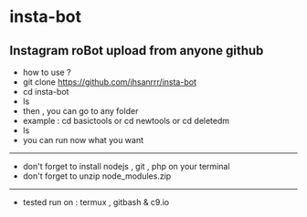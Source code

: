 # insta-bot
Instagram roBot
upload from anyone github
---------------------------------------------------------------
* how to use ?
* git clone https://github.com/ihsanrrr/insta-bot
* cd insta-bot
* ls
* then , you can go to any folder
* example : cd basictools or cd newtools or cd deletedm
* ls
* you can run now what you want
-----------------------------------------------------------------
* don't forget to install nodejs , git , php on your terminal
* don't forget to unzip node_modules.zip
-----------------------------------------------------------------
* tested run on : termux , gitbash & c9.io
